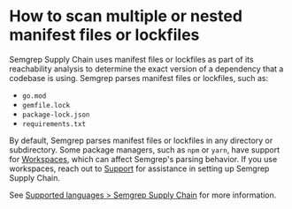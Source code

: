 # How to scan multiple or nested manifest files or lockfiles

Semgrep Supply Chain uses manifest files or lockfiles as part of its reachability analysis to determine the exact version of a dependency that a codebase is using. Semgrep parses manifest files or lockfiles, such as:

* `go.mod`
* `gemfile.lock`
* `package-lock.json`
* `requirements.txt`

By default, Semgrep parses manifest files or lockfiles in any directory or subdirectory. Some package managers, such as `npm` or `yarn`, have support for [Workspaces](https://yarnpkg.com/features/workspaces), which can affect Semgrep's parsing behavior. If you use workspaces, reach out to [Support](/support) for assistance in setting up Semgrep Supply Chain.

See [Supported languages > Semgrep Supply Chain](https://semgrep.dev/docs/supported-languages/#semgrep-supply-chain) for more information. 
